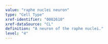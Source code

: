 ```yaml
---
value: "raphe nuclei neuron"
type: "Cell Type"
xref-identifier: "0002610"
xref-dataSource: "CL"
definition: "A neuron of the raphe nuclei."
level: "4"
---
```

